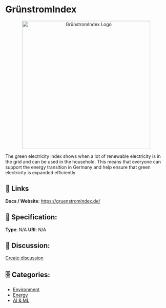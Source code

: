 # GrünstromIndex
<p align="center">
    <img width="400" src="https://raw.githubusercontent.com/apis-list/apis-list/main/apis/grunstromindex/logo_256x256.png" alt="GrünstromIndex Logo"/>
</p>

The green electricity index shows when a lot of renewable electricity is in the grid and can be used in the household. This means that everyone can support the energy transition in Germany and help ensure that green electricity is expanded efficiently

##  🔗 Links
**Docs / Website**: https://gruenstromindex.de/

## 🧬 Specification:
**Type**: N/A
**URI**: N/A

## 💬 Discussion:
[Create discussion](https://github.com/apis-list/apis-list/discussions/new)

## 🗄️ Categories:
- [Environment](https://github.com/apis-list/apis-list#environment)
- [Energy](https://github.com/apis-list/apis-list#energy)
- [AI & ML](https://github.com/apis-list/apis-list#ai-and-ml)







